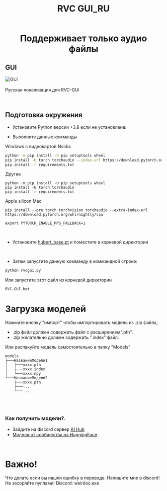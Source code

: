 <div align="center">

<h1>RVC GUI_RU<br><br>
  
Поддерживает только аудио файлы</div>

## GUI

![GUI](https://github.com/Tiger14n/RVC-GUI/raw/main/docs/GUI.JPG)
 <br><br>
Русская локализация для RVC-GUI

<br>

## Подготовка окружения

* Установите Python версии +3.8 если не установлена:

* Выполните данные комманды

Windows с видеокартой Nvidia 
```bash
python -m pip install -U pip setuptools wheel
pip install -U torch torchaudio --index-url https://download.pytorch.org/whl/cu118
pip install -r requirements.txt
```
Другие
```
python -m pip install -U pip setuptools wheel
pip install -U torch torchaudio 
pip install -r requirements.txt
```

Apple silicon Mac
```
pip install --pre torch torchvision torchaudio --extra-index-url https://download.pytorch.org/whl/nightly/cpu

export PYTORCH_ENABLE_MPS_FALLBACK=1
```
<br>

* Установите [hubert_base.pt](https://huggingface.co/lj1995/VoiceConversionWebUI/resolve/main/hubert_base.pt/) и поместите в корневой директории

<br>
 
* Затем запустите данную комманду в коммандной строке:
```bash
python rvcgui.py
```
Или запустите этот файл из корневой директории
```
RVC-GUI.bat
```

# Загрузка моделей
Нажмите кнопку "импорт" чтобы импортировать модель из .zip файла, 
* .zip файл должен содержать файл с расширением".pth". 
* .zip желательно должен содержать ".index" файл.

Или распакуйте модель самостоятельно в папку "Models"
```
models
├───НазваниеМодели1
│   ├───xxxx.pth
│   ├───xxxx.index
│   └───xxxx.npy
└───НазваниеМодели2
    ├───xxxx.pth
    ├───...
    └───...
````
<br>


<br> 

### Как получить модели?.
* Зайдите на discord сервер [ AI Hub](https://discord.gg/aihub)  
* [Модели от сообщества на HuggingFace](https://huggingface.co/QuickWick/Music-AI-Voices/tree/main)

<br>

# Важно!
Что делать если вы нашли ошибку в переводе.
Напишите мне в discord! Не засоряйте пуллами!
Discord: weirdoo.exe
